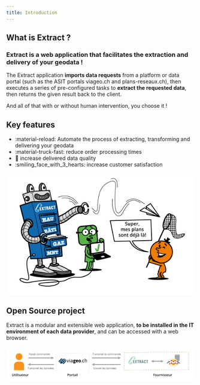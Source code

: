 ```yaml
---
title: Introduction
---
```


## What is Extract ?

<h3 style="color: var(--primary-color);">Extract is a web application that facilitates the extraction and delivery of your geodata !</h3>

The Extract application **imports data requests** from a platform or data portal (such as the ASIT portals viageo.ch and plans-reseaux.ch), then executes a series of pre-configured tasks to **extract the requested data**, then returns the given result back to the client. 

And all of that with or without human intervention, you choose it !

## Key features

*  :material-reload: Automate the process of extracting, transforming and delivering your geodata
*  :material-truck-fast: reduce order processing times
*  :high_brightness: increase delivered data quality
*  :smiling_face_with_3_hearts: increase customer satisfaction

![Extract Robot](assets/introduction/extract_robot.png)

## Open Source project

Extract is a modular and extensible web application, **to be installed in the IT environment of each data provider**, and can be accessed with a web browser.

![Schema](assets/introduction/shema_global_transparent2.png)
<br>
<br>
<br>
<br>
<br>